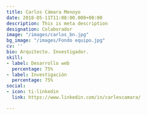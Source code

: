 ```yaml
---
title: Carlos Cámara Menoyo
date: 2018-05-11T11:08:00.000+00:00
description: This is meta description
designation: Colaborador
image: "/images/carlos_bn.jpg"
bg_image: "/images/Fondo equipo.jpg"
cv: ''
bio: Arquitecto. Investigador.
skill:
- label: Desarrollo web
  percentage: 75%
- label: Investigación
  percentage: 75%
social:
- icon: ti-linkedin
  link: https://www.linkedin.com/in/carlescamara/

---
```

